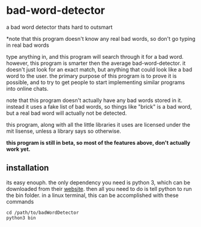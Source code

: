 bad-word-detector
=================

a bad word detector thats hard to outsmart

*note that this program doesn't know any real bad words, so don't go typing in real bad words

   type anything in, and this program will search through it for a bad word. however, this program is smarter then the average bad-word-detector. it doesn't just look for an exact match, but anything that could look like a bad word to the user. the primary purpose of this program is to prove it is possible, and to try to get people to start implementing similar programs into online chats.

   note that this program doesn't actually have any bad words stored in it. instead it uses a fake list of bad words, so things like "brick" is a bad word, but a real bad word will actually not be detected.

   this program, along with all the little libraries it uses are licensed under the mit lisense, unless a library says so otherwise.
   

__this program is still in beta, so most of the features above, don't actually work yet.__
	
## installation ##

its easy enouph. the only dependency you need is python 3, which can be downloaded from their [website](http://python.org). then all you need to do is tell python to run the bin folder. in a linux terminal, this can be accomplished with these commands

	cd /path/to/badWordDetector
	python3 bin
